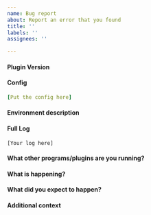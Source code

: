 ```yaml
---
name: Bug report
about: Report an error that you found
title: ''
labels: ''
assignees: ''

---
```


#### Plugin Version
<!-- The full plugin version like it is printed in the log or /version RandomTeleport -->
 
 
#### Config
<!-- The full config file -->
 ```yaml
 [Put the config here]
 ```
 
#### Environment description
<!-- Information like the operating system and language as well as full server version from /version -->
 
 
#### Full Log
<!-- The full log file, especially important if you have a stack trace -->
```
[Your log here]
```

#### What other programs/plugins are you running?
<!-- List of your plugins, ideally with the version or other programs that might be related -->


#### What is happening?
<!-- Explain what happens and what steps should be done to reproduce the issue. Ideally with pictures and the full error log! -->


#### What did you expect to happen?
<!-- Explain what you expected to happen after performing the previously described steps -->


#### Additional context
<!-- Add any other context or screenshots about the bug report here. -->

